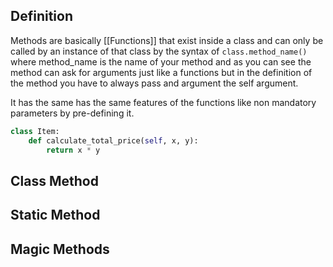 ## Definition

Methods are basically [[Functions]] that exist inside a class and can only be called by an instance of that class by the syntax of `class.method_name()` where method_name is the name of your method and as you can see the method can ask for arguments just like a functions but in the definition of the method you have to always pass and argument the self argument.

It has the same has the same features of the functions like non mandatory parameters by pre-defining it.

```Python
class Item:
	def calculate_total_price(self, x, y):
		return x * y
```

## Class Method

## Static Method


## Magic Methods
